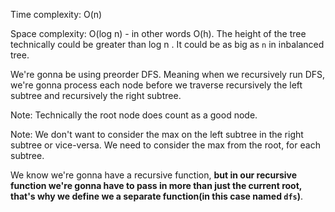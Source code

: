 Time complexity: O(n)

Space complexity: O(log n) - in other words O(h). The height of the tree technically could be greater than log n . It could be as big
as `n` in inbalanced tree.

We're gonna be using preorder DFS. Meaning when we recursively run DFS, we're gonna process each node before we traverse recursively the left
subtree and recursively the right subtree.

Note: Technically the root node does count as a good node.

Note: We don't want to consider the max on the left subtree in the right subtree or vice-versa. We need to consider the max from the root, for each
subtree.

We know we're gonna have a recursive function, **but in our recursive function we're gonna have to pass in more than just the current root,
that's why we define we a separate function(in this case named `dfs`)**.